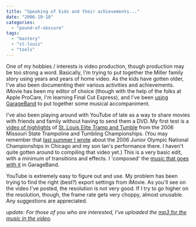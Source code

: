 ```yaml
---
title: "Speaking of kids and their achievements..."
date: "2006-10-18"
categories: 
  - "pound-of-obscure"
tags: 
  - "mastery"
  - "st-louis"
  - "tools"
---
```


One of my hobbies / interests is video production, though production may be too strong a word. Basically, I'm trying to put together the Miller family story using years and years of home video. As the kids have gotten older, I've also been documenting their various activities and achievements. iMovie has been my editor of choice (though with the help of the folks at Apple ProCare, I'm learning Final Cut Express), and I've been [using GarageBand](http://nsl.gbrettmiller.com/2006/tools-do-not-a-master-make "Tools do not a master make") to put together some musical accompaniment.

I've also been playing around with YouTube of late as a way to share movies with friends and family without having to send them a DVD. My first test is a [video of highlights](http://www.youtube.com/watch?v=wsPkXA2j7iw "YouTube - St. Louis Elite at the MO State Tramp and Tumble Championships") of [St. Louis Elite Tramp and Tumble](http://www.gatewaykidsworld.com/team.html "St. Louis Elite Tramp and Tumble at Gateway Kids World") from the 2006 Missouri State Trampoline and Tumbling Championships. (You may remember that [last summer I wrote](http://nsl.gbrettmiller.com/2006/mastery-at-work-trampoline-and-tumbling "Mastery at work:  Trampoline and Tumbling") about the 2006 Junior Olympic National Championships in Chicago and my son Ian's performance there. I haven't quite gotten around to compiling that video yet.) This is a very basic edit, with a minimum of transitions and effects. I 'composed' the [music that goes with it](http://nsl.gbrettmiller.com/wp-content/uploads/2006/11/Piano%20Jam.mp3 "Brett Miller - Piano Jam (mp3)") in GarageBand.

YouTube is extremely easy to figure out and use. My problem has been trying to find the right (best?) export settings from iMovie. As you'll see on the video I've posted, the resolution is not very good. If I try to go higher on the resolution, though, the frame rate gets very choppy, almost unusable. Any suggestions are appreciated.

_update: For those of you who are interested, I've uploaded the [mp3 for the music in the video](http://nsl.gbrettmiller.com/wp-content/uploads/2006/11/Piano%20Jam.mp3 "Brett Miller - Piano Jam (mp3)")._
